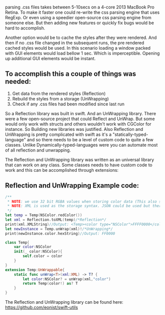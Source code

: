 parsing .css files takes between 5-10secs on a 4-core 2013 MacBook Pro Retina. To make it faster <!--more--> one could re-write the css parsing engine that uses RegExp. Or even using a speedier open-source css parsing engine from someone else. But then adding new features or quickly fix bugs would be hard to accomplish.  

Another option would be to cache the styles after they were rendered. And then if no .css file changed in the subsequent runs, the pre rendered cached styles would be used. In this scenario loading a window packed with GUI elements would load bellow 1 sec. Which is imperceptible. Opening up additional GUI elements would be instant.  

## To accomplish this a couple of things was needed: 

1. Get data from the rendered styles (Reflection)  
2. Rebuild the styles from a storage (UnWrapping)  
3. Check if any .css files had been modified since last run  

So a Reflection library was built in swift. And an UnWrapping library. There were a few open-source project that could Reflect and UnWrap. But some would only work with structs and others wouldn't work with CGColor for instance. So Building new libraries was justified. Also Reflection and UnWrapping is pretty complicated with swift as it's a "statically-typed-language" and so there needs to be a level of custom code to quite a few classes. Unlike Dynamically-typed-languages were you can automate most of all reflection and unwrapping.   

The Reflection and UnWrapping library was written as an universal library that can work on any class. Some classes needs to have custom code to work and this can be accomplished through extensions: 

## Reflection and UnWrapping Example code:

```swift
/**
 * NOTE: we use 32 bit RGBA values when storing color data (This also stores the alpha value)
 * NOTE: XML is used as the storage syntax. JSON could be used but there was no apparent benefit so XML it is
 */
let temp = Temp(NSColor.redColor())
let xml = Reflection.toXML(temp)/*Reflection*/
print(xml.XMLString)//Output: <Temp><color type="NSColor">FFFF0000</color></Temp>
let newInstance = Temp.unWrap(xml)!/*UnWrapping*/
print(newInstance.color.hexString)//Output: FF0000

class Temp{
    var color:NSColor
    init(_ color:NSColor){
        self.color = color
    }
}
extension Temp:UnWrappable{
    static func unWrap<T>(xml:XML) -> T? {
        let color:NSColor? = unWrap(xml,"color")
        return Temp(color!) as? T
    }
}

```

The Reflection and UnWrapping library can be found here: https://github.com/eonist/swift-utils
